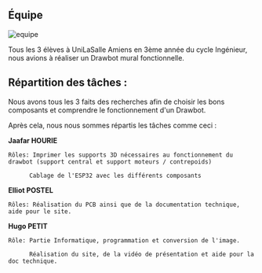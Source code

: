 ## Équipe 

![equipe](images/equipe.png)


Tous les 3 élèves à UniLaSalle Amiens en 3ème année du cycle Ingénieur, nous avions à réaliser un Drawbot mural fonctionnelle.


## Répartition des tâches :


Nous avons tous les 3 faits des recherches afin de choisir les bons composants et comprendre le fonctionnement d'un Drawbot.

Après cela, nous nous sommes répartis les tâches comme ceci :


**Jaafar HOURIE**


    Rôles: Imprimer les supports 3D nécessaires au fonctionnement du drawbot (support central et support moteurs / contrepoids)
    
          Cablage de l'ESP32 avec les différents composants


**Elliot POSTEL**

    
    Rôles: Réalisation du PCB ainsi que de la documentation technique, aide pour le site.

  
**Hugo PETIT**


    Rôle: Partie Informatique, programmation et conversion de l'image.

          Réalisation du site, de la vidéo de présentation et aide pour la doc technique.
